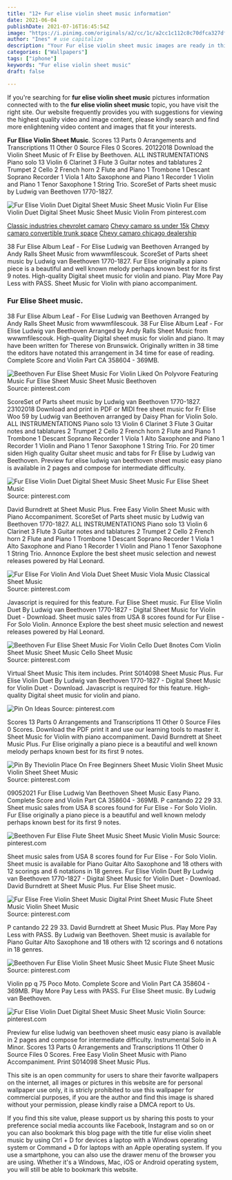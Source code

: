 ```yaml
---
title: "12+ Fur elise violin sheet music information"
date: 2021-06-04
publishDate: 2021-07-16T16:45:54Z
image: "https://i.pinimg.com/originals/a2/cc/1c/a2cc1c112c8c70dfca327df7a9428270.png"
author: "Ines" # use capitalize
description: "Your Fur elise violin sheet music images are ready in this website. Fur elise violin sheet music are a topic that is being searched for and liked by netizens today. You can Get the Fur elise violin sheet music files here. Download all free images."
categories: ["Wallpapers"]
tags: ["iphone"]
keywords: "Fur elise violin sheet music"
draft: false

---
```


If you're searching for **fur elise violin sheet music** pictures information connected with to the **fur elise violin sheet music** topic, you have visit the right  site.  Our website frequently  provides you with  suggestions  for viewing  the highest  quality video and image  content, please kindly search and find more enlightening video content and images  that fit your interests.

**Fur Elise Violin Sheet Music**. Scores 13 Parts 0 Arrangements and Transcriptions 11 Other 0 Source Files 0 Scores. 20122018 Download the Violin Sheet Music of Fr Elise by Beethoven. ALL INSTRUMENTATIONS Piano solo 13 Violin 6 Clarinet 3 Flute 3 Guitar notes and tablatures 2 Trumpet 2 Cello 2 French horn 2 Flute and Piano 1 Trombone 1 Descant Soprano Recorder 1 Viola 1 Alto Saxophone and Piano 1 Recorder 1 Violin and Piano 1 Tenor Saxophone 1 String Trio. ScoreSet of Parts sheet music by Ludwig van Beethoven 1770-1827.

![Fur Elise Violin Duet Digital Sheet Music Sheet Music Violin](https://i.pinimg.com/originals/a2/cc/1c/a2cc1c112c8c70dfca327df7a9428270.png "Fur Elise Violin Duet Digital Sheet Music Sheet Music Violin")
Fur Elise Violin Duet Digital Sheet Music Sheet Music Violin From pinterest.com

[Classic industries chevrolet camaro](/classic-industries-chevrolet-camaro/)
[Chevy camaro ss under 15k](/chevy-camaro-ss-under-15k/)
[Chevy camaro convertible trunk space](/chevy-camaro-convertible-trunk-space/)
[Chevy camaro chicago dealership](/chevy-camaro-chicago-dealership/)

38 Fur Elise Album Leaf - For Elise Ludwig van Beethoven Arranged by Andy Ralls Sheet Music from wwwmfilescouk. ScoreSet of Parts sheet music by Ludwig van Beethoven 1770-1827. Fur Elise originally a piano piece is a beautiful and well known melody perhaps known best for its first 9 notes. High-quality Digital sheet music for violin and piano. Play More Pay Less with PASS. Sheet Music for Violin with piano accompaniment.

### Fur Elise Sheet music.

38 Fur Elise Album Leaf - For Elise Ludwig van Beethoven Arranged by Andy Ralls Sheet Music from wwwmfilescouk. 38 Fur Elise Album Leaf - For Elise Ludwig van Beethoven Arranged by Andy Ralls Sheet Music from wwwmfilescouk. High-quality Digital sheet music for violin and piano. It may have been written for Therese von Brunswick. Originally written in 38 time the editors have notated this arrangement in 34 time for ease of reading. Complete Score and Violin Part CA 358604 - 369MB.


![Beethoven Fur Elise Sheet Music For Violin Liked On Polyvore Featuring Music Fur Elise Sheet Music Sheet Music Beethoven](https://i.pinimg.com/originals/06/b0/5c/06b05c8e39263214bf7e6d8e64911aca.jpg "Beethoven Fur Elise Sheet Music For Violin Liked On Polyvore Featuring Music Fur Elise Sheet Music Sheet Music Beethoven")
Source: pinterest.com

ScoreSet of Parts sheet music by Ludwig van Beethoven 1770-1827. 23102018 Download and print in PDF or MIDI free sheet music for Fr Elise Woo 59 by Ludwig van Beethoven arranged by Daisy Phan for Violin Solo. ALL INSTRUMENTATIONS Piano solo 13 Violin 6 Clarinet 3 Flute 3 Guitar notes and tablatures 2 Trumpet 2 Cello 2 French horn 2 Flute and Piano 1 Trombone 1 Descant Soprano Recorder 1 Viola 1 Alto Saxophone and Piano 1 Recorder 1 Violin and Piano 1 Tenor Saxophone 1 String Trio. For 20 timer siden High quality Guitar sheet music and tabs for Fr Elise by Ludwig van Beethoven. Preview fur elise ludwig van beethoven sheet music easy piano is available in 2 pages and compose for intermediate difficulty.

![Fur Elise Violin Duet Digital Sheet Music Sheet Music Fur Elise Sheet Music](https://i.pinimg.com/originals/d7/7f/37/d77f37d23c4e176c6cb3b454350d4894.png "Fur Elise Violin Duet Digital Sheet Music Sheet Music Fur Elise Sheet Music")
Source: pinterest.com

David Burndrett at Sheet Music Plus. Free Easy Violin Sheet Music with Piano Accompaniment. ScoreSet of Parts sheet music by Ludwig van Beethoven 1770-1827. ALL INSTRUMENTATIONS Piano solo 13 Violin 6 Clarinet 3 Flute 3 Guitar notes and tablatures 2 Trumpet 2 Cello 2 French horn 2 Flute and Piano 1 Trombone 1 Descant Soprano Recorder 1 Viola 1 Alto Saxophone and Piano 1 Recorder 1 Violin and Piano 1 Tenor Saxophone 1 String Trio. Annonce Explore the best sheet music selection and newest releases powered by Hal Leonard.

![Fur Elise For Violin And Viola Duet Sheet Music Viola Music Classical Sheet Music](https://i.pinimg.com/originals/a4/da/67/a4da67f7251b6b757f5c79034eb826fe.png "Fur Elise For Violin And Viola Duet Sheet Music Viola Music Classical Sheet Music")
Source: pinterest.com

Javascript is required for this feature. Fur Elise Sheet music. Fur Elise Violin Duet By Ludwig van Beethoven 1770-1827 - Digital Sheet Music for Violin Duet - Download. Sheet music sales from USA 8 scores found for Fur Elise - For Solo Violin. Annonce Explore the best sheet music selection and newest releases powered by Hal Leonard.

![Beethoven Fur Elise Sheet Music For Violin Cello Duet 8notes Com Violin Sheet Music Sheet Music Cello Sheet Music](https://i.pinimg.com/originals/04/e9/73/04e973a73d12bd363679584abe11f793.png "Beethoven Fur Elise Sheet Music For Violin Cello Duet 8notes Com Violin Sheet Music Sheet Music Cello Sheet Music")
Source: pinterest.com

Virtual Sheet Music This item includes. Print S014098 Sheet Music Plus. Fur Elise Violin Duet By Ludwig van Beethoven 1770-1827 - Digital Sheet Music for Violin Duet - Download. Javascript is required for this feature. High-quality Digital sheet music for violin and piano.

![Pin On Ideas](https://i.pinimg.com/originals/3f/30/6e/3f306e107e5cb5ce2d9b632fb3667ca5.png "Pin On Ideas")
Source: pinterest.com

Scores 13 Parts 0 Arrangements and Transcriptions 11 Other 0 Source Files 0 Scores. Download the PDF print it and use our learning tools to master it. Sheet Music for Violin with piano accompaniment. David Burndrett at Sheet Music Plus. Fur Elise originally a piano piece is a beautiful and well known melody perhaps known best for its first 9 notes.

![Pin By Theviolin Place On Free Beginners Sheet Music Violin Sheet Music Violin Sheet Sheet Music](https://i.pinimg.com/originals/ab/91/8b/ab918b0477a08e243522e66239bc9e1d.jpg "Pin By Theviolin Place On Free Beginners Sheet Music Violin Sheet Music Violin Sheet Sheet Music")
Source: pinterest.com

09052021 Fur Elise Ludwig Van Beethoven Sheet Music Easy Piano. Complete Score and Violin Part CA 358604 - 369MB. P cantando 22 29 33. Sheet music sales from USA 8 scores found for Fur Elise - For Solo Violin. Fur Elise originally a piano piece is a beautiful and well known melody perhaps known best for its first 9 notes.

![Beethoven Fur Elise Flute Sheet Music Sheet Music Violin Music](https://i.pinimg.com/originals/ab/93/34/ab93347d040e646c0d08a385fef2ae5b.png "Beethoven Fur Elise Flute Sheet Music Sheet Music Violin Music")
Source: pinterest.com

Sheet music sales from USA 8 scores found for Fur Elise - For Solo Violin. Sheet music is available for Piano Guitar Alto Saxophone and 18 others with 12 scorings and 6 notations in 18 genres. Fur Elise Violin Duet By Ludwig van Beethoven 1770-1827 - Digital Sheet Music for Violin Duet - Download. David Burndrett at Sheet Music Plus. Fur Elise Sheet music.

![Fur Elise Free Violin Sheet Music Digital Print Sheet Music Flute Sheet Music Violin Sheet Music](https://i.pinimg.com/originals/91/67/da/9167daf4da1c7e54965390186070a3a6.jpg "Fur Elise Free Violin Sheet Music Digital Print Sheet Music Flute Sheet Music Violin Sheet Music")
Source: pinterest.com

P cantando 22 29 33. David Burndrett at Sheet Music Plus. Play More Pay Less with PASS. By Ludwig van Beethoven. Sheet music is available for Piano Guitar Alto Saxophone and 18 others with 12 scorings and 6 notations in 18 genres.

![Beethoven Fur Elise Violin Sheet Music Sheet Music Flute Sheet Music](https://i.pinimg.com/originals/9b/c6/4c/9bc64c20289974c8f0bda8034115def2.png "Beethoven Fur Elise Violin Sheet Music Sheet Music Flute Sheet Music")
Source: pinterest.com

Violin pp q 75 Poco Moto. Complete Score and Violin Part CA 358604 - 369MB. Play More Pay Less with PASS. Fur Elise Sheet music. By Ludwig van Beethoven.

![Fur Elise Violin Duet Digital Sheet Music Sheet Music Violin](https://i.pinimg.com/originals/a2/cc/1c/a2cc1c112c8c70dfca327df7a9428270.png "Fur Elise Violin Duet Digital Sheet Music Sheet Music Violin")
Source: pinterest.com

Preview fur elise ludwig van beethoven sheet music easy piano is available in 2 pages and compose for intermediate difficulty. Instrumental Solo in A Minor. Scores 13 Parts 0 Arrangements and Transcriptions 11 Other 0 Source Files 0 Scores. Free Easy Violin Sheet Music with Piano Accompaniment. Print S014098 Sheet Music Plus.

This site is an open community for users to share their favorite wallpapers on the internet, all images or pictures in this website are for personal wallpaper use only, it is stricly prohibited to use this wallpaper for commercial purposes, if you are the author and find this image is shared without your permission, please kindly raise a DMCA report to Us.

If you find this site value, please support us by sharing this posts to your preference social media accounts like Facebook, Instagram and so on or you can also bookmark this blog page with the title fur elise violin sheet music by using Ctrl + D for devices a laptop with a Windows operating system or Command + D for laptops with an Apple operating system. If you use a smartphone, you can also use the drawer menu of the browser you are using. Whether it's a Windows, Mac, iOS or Android operating system, you will still be able to bookmark this website.
